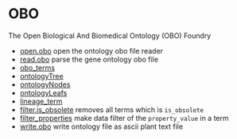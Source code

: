 ﻿# OBO

The Open Biological And Biomedical Ontology (OBO) Foundry

+ [open.obo](OBO/open.obo.1) open the ontology obo file reader
+ [read.obo](OBO/read.obo.1) parse the gene ontology obo file
+ [obo_terms](OBO/obo_terms.1) 
+ [ontologyTree](OBO/ontologyTree.1) 
+ [ontologyNodes](OBO/ontologyNodes.1) 
+ [ontologyLeafs](OBO/ontologyLeafs.1) 
+ [lineage_term](OBO/lineage_term.1) 
+ [filter.is_obsolete](OBO/filter.is_obsolete.1) removes all terms which is ``is_obsolete``
+ [filter_properties](OBO/filter_properties.1) make data filter of the ``property_value`` in a term
+ [write.obo](OBO/write.obo.1) write ontology file as ascii plant text file
